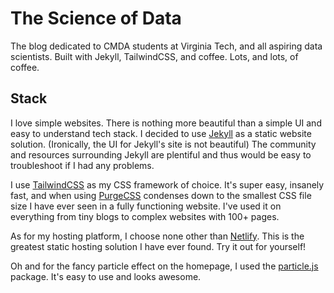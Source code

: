 # The Science of Data
The blog dedicated to CMDA students at Virginia Tech, and all aspiring data scientists. Built with Jekyll, TailwindCSS, and coffee. Lots, and lots, of coffee.

## Stack
I love simple websites. There is nothing more beautiful than a simple UI and easy to understand tech stack. I decided to use [Jekyll](https://jekyllrb.com/) as a static website solution. (Ironically, the UI for Jekyll's site is not beautiful) The community and resources surrounding Jekyll are plentiful and thus would be easy to troubleshoot if I had any problems.

I use [TailwindCSS](https://tailwindcss.com/) as my CSS framework of choice. It's super easy, insanely fast, and when using [PurgeCSS](https://purgecss.com/) condenses down to the smallest CSS file size I have ever seen in a fully functioning website. I've used it on everything from tiny blogs to complex websites with 100+ pages.

As for my hosting platform, I choose none other than [Netlify](https://netlify.com). This is the greatest static hosting solution I have ever found. Try it out for yourself!

Oh and for the fancy particle effect on the homepage, I used the [particle.js](https://vincentgarreau.com/particles.js/) package. It's easy to use and looks awesome.